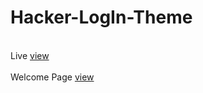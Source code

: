 # Hacker-LogIn-Theme
<br>Live <a href="https://rajaahirwarofficial.github.io/Hacker-LogIn/">view</a></br>
<br>Welcome Page <a href="https://rajaahirwarofficial.github.io/Hacker-LogIn/welcome.html">view</a></br>
